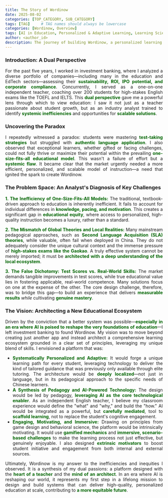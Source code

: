 ```yaml
---
title: The Story of Wordinow
date: 2025-08-02
categories: [TOP_CATEGORY, SUB_CATEGORY]
tags: [TAG]     # TAG names should always be lowercase
categories: [Wordinow, Overview]
tags: [AI in Education, Personalized & Adaptive Learning, Learning Sciences, Generative AI, Gamification, Localized Corpus Construction, EFL Education, Educational Equity, Personalized Learning, Adaptive Learning, Founder Story]
author: <author_id>        
description: The journey of building Wordinow, a personalized learning platform designed to bridge the educational divide and bring quality education to all.
---
```

<div style="text-align: justify;">

<h3>Introduction: A Dual Perspective</h3>

<p>For the past five years, I worked in investment banking, where I analyzed a diverse portfolio of companies—including many in the education and EdTech sectors—assessing their <strong style="color: #006400;">sustainability, ROI, IPO potential, and corporate compliance</strong>. Concurrently, I served as a one-on-one independent teacher, coaching over 200 students for high-stakes English exams like the TOEFL and IELTS. This <strong style="color: #006400;">dual perspective</strong> gave me a powerful lens through which to view education: I saw it not just as a teacher passionate about student growth, but as an industry analyst trained to identify <strong style="color: #006400;">systemic inefficiencies</strong> and opportunities for <strong style="color: #006400;">scalable solutions</strong>.</p>

<h3>Uncovering the Paradox</h3>

<p>I repeatedly witnessed a paradox: students were mastering <strong style="color: #006400;">test-taking strategies</strong> but struggled with <strong style="color: #006400;">authentic language application</strong>. I also observed that exceptional learners, whether gifted or facing challenges, could not fully thrive or maximize their potential within the prevailing <strong style="color: #006400;">one-size-fits-all educational model</strong>. This wasn't a failure of effort but a <strong style="color: #006400;">systemic flaw</strong>. It became clear that the market urgently needed a more efficient, personalized, and scalable model of instruction—a need that ignited the spark to create Wordinow.</p>

<h3>The Problem Space: An Analyst's Diagnosis of Key Challenges</h3>

<p><strong style="color: #006400;">1. The Inefficiency of One-Size-Fits-All Models:</strong> The traditional, textbook-driven approach to education is inherently inefficient. It fails to account for individual differences in <strong style="color: #006400;">knowledge, pacing, and motivation</strong>. This creates a significant gap in <strong style="color: #006400;">educational equity</strong>, where access to personalized, high-quality instruction becomes a luxury, rather than a standard.</p>

<p><strong style="color: #006400;">2. The Mismatch of Global Theories and Local Realities:</strong> Many mainstream pedagogical approaches, such as <strong style="color: #006400;">Second Language Acquisition (SLA) theories</strong>, while valuable, often fail when deployed in China. They do not adequately consider the unique cultural context and the immense pressure of <strong style="color: #006400;">high-stakes exams like the Gaokao</strong>. A truly effective system cannot be merely imported; it must be <strong style="color: #006400;">architected with a deep understanding of the local ecosystem</strong>.</p>

<p><strong style="color: #006400;">3. The False Dichotomy: Test Scores vs. Real-World Skills:</strong> The market demands tangible improvements in test scores, while true educational value lies in fostering applicable, real-world competence. Many solutions focus on one at the expense of the other. The core design challenge, therefore, was to bridge this gap—to build an experience that delivers <strong style="color: #006400;">measurable results</strong> <em>while</em> cultivating <strong style="color: #006400;">genuine mastery</strong>.</p>

<h3>The Vision: Architecting a New Educational Ecosystem</h3>

<p>Driven by the conviction that a better system was possible—<strong style="color: #006400;">especially in an era where AI is poised to reshape the very foundations of education</strong>—I left investment banking to found Wordinow. My vision was to move beyond creating just another app and instead architect a comprehensive learning ecosystem grounded in a clear set of principles, leveraging my unique blend of skills. I envisioned a platform that was:</p>

<ul>
    <li><strong style="color: #006400;">Systematically Personalized and Adaptive:</strong> It would forge a unique learning path for every student, leveraging technology to deliver the kind of tailored guidance that was previously only available through elite tutoring. The architecture would be <strong style="color: #006400;">deeply localized</strong>—not just in language, but in its pedagogical approach to the specific needs of Chinese learners.</li>
    <li><strong style="color: #006400;">A Synthesis of Pedagogy and AI-Powered Technology:</strong> The design would be led by pedagogy, <strong style="color: #006400;">leveraging AI as the core technological enabler</strong>. As an independent English teacher, I believe my classroom experience would define the "what" and "why," and build the "how." AI would be integrated as a powerful, but <strong style="color: #006400;">carefully mediated</strong>, tool to <strong style="color: #006400;">scaffold learning</strong>, not to replace the student's cognitive engagement.</li>
    <li><strong style="color: #006400;">Engaging, Motivating, and Immersive:</strong> Drawing on principles from game design and behavioral science, the platform would be intrinsically motivating. It would use <strong style="color: #006400;">gamified mechanics</strong> and <strong style="color: #006400;">immersive, scenario-based challenges</strong> to make the learning process not just effective, but genuinely enjoyable. I also designed <strong style="color: #006400;">extrinsic motivators</strong> to boost student initiative and engagement from both internal and external sources.</li>
</ul>

<p>Ultimately, Wordinow is my answer to the inefficiencies and inequities I observed. It is a synthesis of my dual passions: a platform designed with the <strong style="color: #006400;">heart of a teacher</strong> and the <strong style="color: #006400;">mind of an architect</strong>. In an era where AI is reshaping our world, it represents my first step in a lifelong mission to design and build systems that can deliver high-quality, personalized education at scale, contributing to <strong style="color: #006400;">a more equitable future</strong>.</p>

</div>
